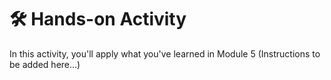 # 🛠️ Hands-on Activity

In this activity, you'll apply what you've learned in Module 5
(Instructions to be added here...)
